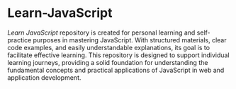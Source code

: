 # Learn-JavaScript

*Learn JavaScript* repository is created for personal learning and self-practice purposes in mastering JavaScript. With structured materials, clear code examples, and easily understandable explanations, its goal is to facilitate effective learning. This repository is designed to support individual learning journeys, providing a solid foundation for understanding the fundamental concepts and practical applications of JavaScript in web and application development.
